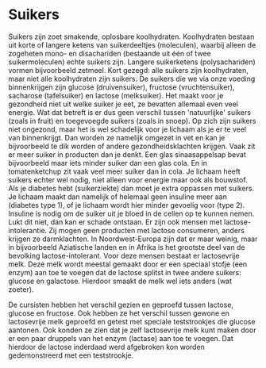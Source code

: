 # Suikers
Suikers zijn zoet smakende, oplosbare koolhydraten. Koolhydraten bestaan uit korte of langere ketens van suikerdeeltjes (moleculen), waarbij alleen de zogeheten mono- en disachariden (bestaande uit één of twee suikermoleculen) echte suikers zijn. Langere suikerketens (polysachariden) vormen bijvoorbeeld zetmeel. Kort gezegd: alle suikers zijn koolhydraten, maar niet alle koolhydraten zijn suikers. De suikers die we via onze voeding binnenkrijgen zijn glucose (druivensuiker), fructose (vruchtensuiker), sacharose (tafelsuiker) en lactose (melksuiker). Het maakt voor je gezondheid niet uit welke suiker je eet, ze bevatten allemaal even veel energie. Wat dat betreft is er dus geen verschil tussen 'natuurlijke' suikers (zoals in fruit) en toegevoegde suikers (zoals in snoep). Op zich zijn suikers niet ongezond, maar het is wel schadelijk voor je lichaam als je er te veel van binnenkrijgt. Dan worden ze namelijk omgezet in vet en kan je bijvoorbeeld te dik worden of andere gezondheidsklachten krijgen. Vaak zit er meer suiker in producten dan je denkt. Een glas sinaasappelsap bevat bijvoorbeeld maar iets minder suiker dan een glas cola. En in tomatenketchup zit vaak veel meer suiker dan in cola. Je lichaam heeft suikers echter wel nodig, niet alleen voor energie maar ook als bouwstof. Als je diabetes hebt (suikerziekte) dan moet je extra oppassen met suikers. Je lichaam maakt dan namelijk of helemaal geen insuline meer aan (diabetes type 1), of je lichaam wordt hier minder gevoelig voor (type 2). Insuline is nodig om de suiker uit je bloed in de cellen op te kunnen nemen. Lukt dit niet, dan kan er schade ontstaan. Er zijn ook mensen met lactose-intolerantie. Zij mogen geen producten met lactose consumeren, anders krijgen ze darmklachten. In Noordwest-Europa zijn dat er maar weinig, maar in bijvoorbeeld Aziatische landen en in Afrika is het grootste deel van de bevolking lactose-intolerant. Voor deze mensen bestaat er lactosevrije melk. Deze melk wordt meestal gemaakt door er een speciaal stofje (een enzym) aan toe te voegen dat de lactose splitst in twee andere suikers: glucose en galactose. Hierdoor smaakt de melk wel iets anders (wat zoeter).

De cursisten hebben het verschil gezien en geproefd tussen lactose, glucose en fructose. Ook hebben ze het verschil tussen gewone en lactosevrije melk geproefd en getest met speciale teststrookjes die glucose aantonen. Ook konden ze zien dat je zelf lactosevrije melk kunt maken door er een paar druppels van het enzym (lactase) aan toe te voegen. Dat hierdoor de lactose inderdaad werd afgebroken kon worden gedemonstreerd met een teststrookje.
